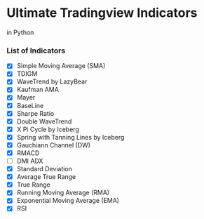 # Ultimate Tradingview Indicators

in Python

### List of Indicators

* [X] Simple Moving Average (SMA)
* [X] TDIGM
* [X] WaveTrend by LazyBear
* [X] Kaufman AMA
* [X] Mayer
* [X] BaseLine
* [X] Sharpe Ratio
* [X] Double WaveTrend
* [X] X Pi Cycle by Iceberg
* [X] Spring with Tanning Lines by Iceberg
* [X] Gauchiann Channel (DW)
* [X] RMACD
* [ ] DMI ADX
* [X] Standard Deviation
* [X] Average True Range
* [X] True Range
* [X] Running Moving Average (RMA)
* [X] Exponential Moving Average (EMA)
* [X] RSI
